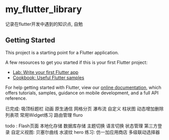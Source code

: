 # my_flutter_library

记录在flutter开发中遇到的知识点, 自勉

## Getting Started

This project is a starting point for a Flutter application.

A few resources to get you started if this is your first Flutter project:

- [Lab: Write your first Flutter app](https://flutter.dev/docs/get-started/codelab)
- [Cookbook: Useful Flutter samples](https://flutter.dev/docs/cookbook)

For help getting started with Flutter, view our
[online documentation](https://flutter.dev/docs), which offers tutorials,
samples, guidance on mobile development, and a full API reference.


已完成:
    吸顶标题栏
    动画
    原生通信
    网格分页
    瀑布流
    自定义 柱状图
    动态增加删除列表项
    常用Widget练习
    路由管理 fluro


todo :
  Flash页面
  本地化存储
  数据库存储
  主题切换
  语言切换
  状态管理
  第三方登录
  自定义视图: 
    贝塞尔曲线
    水波纹
  hero 练习: 仿一加应用商店
  多级联动选择器
   